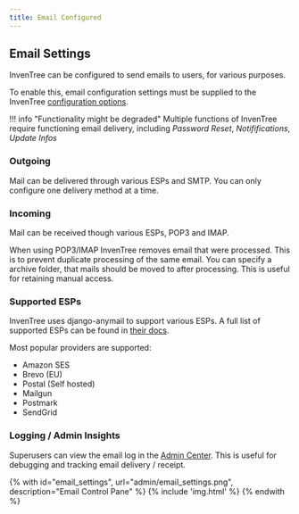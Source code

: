 ```yaml
---
title: Email Configured
---
```


## Email Settings

InvenTree can be configured to send emails to users, for various purposes.

To enable this, email configuration settings must be supplied to the InvenTree [configuration options](../start/config.md#email-settings).

!!! info "Functionality might be degraded"
    Multiple functions of InvenTree require functioning email delivery, including *Password Reset*, *Notififications*, *Update Infos*

### Outgoing

Mail can be delivered through various ESPs and SMTP. You can only configure one delivery method at a time.

### Incoming

Mail can be received though various ESPs, POP3 and IMAP.

When using POP3/IMAP InvenTree removes email that were processed. This is to prevent duplicate processing of the same email. You can specify a archive folder, that mails should be moved to after processing. This is useful for retaining manual access.

### Supported ESPs

InvenTree uses django-anymail to support various ESPs. A full list of supported ESPs can be found in [their docs](https://anymail.dev/en/stable/esps/).

Most popular providers are supported:

- Amazon SES
- Brevo (EU)
- Postal (Self hosted)
- Mailgun
- Postmark
- SendGrid

### Logging / Admin Insights

Superusers can view the email log in the [Admin Center](./admin.md#admin-center). This is useful for debugging and tracking email delivery / receipt.

{% with id="email_settings", url="admin/email_settings.png", description="Email Control Pane" %}
{% include 'img.html' %}
{% endwith %}
